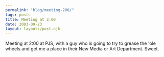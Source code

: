 ```yaml
---
permalink: "blog/meeting-200/"
tags: posts
title: Meeting at 2:00
date: 2003-09-23
layout: layouts/post.njk
---
```


Meeting at 2:00 at PJS, with a guy who is going to try to grease the 'ole wheels and get me a place in their New Media or Art Department. Sweet.
